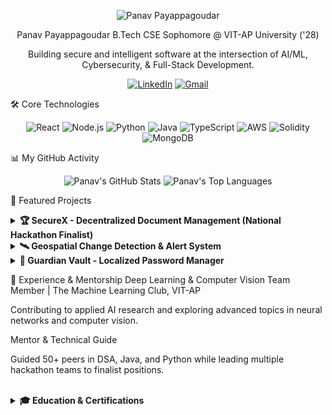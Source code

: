 <p align="center">
<img src="https://placehold.co/1200x300/0D1117/7C3AED?text=Panav+Payappagoudar" alt="Panav Payappagoudar"/>
</p>

<div align="center">

Panav Payappagoudar
B.Tech CSE Sophomore @ VIT-AP University ('28)

Building secure and intelligent software at the intersection of AI/ML, Cybersecurity, & Full-Stack Development.

<p>
<a href="https://www.linkedin.com/in/panav-payappagoudar/"><img src="https://img.shields.io/badge/LinkedIn-0077B5?style=for-the-badge&logo=linkedin&logoColor=white" alt="LinkedIn"/></a>
<a href="mailto:panav.payappagoudar@gmail.com"><img src="https://img.shields.io/badge/Gmail-D14836?style=for-the-badge&logo=gmail&logoColor=white" alt="Gmail"/></a>
</p>

</div>

🛠️ Core Technologies
<p align="center">
<img src="https://img.shields.io/badge/React-20232A?style=for-the-badge&logo=react&logoColor=61DAFB" alt="React"/>
<img src="https://img.shields.io/badge/Node.js-339933?style=for-the-badge&logo=nodedotjs&logoColor=white" alt="Node.js"/>
<img src="https://img.shields.io/badge/Python-3776AB?style=for-the-badge&logo=python&logoColor=white" alt="Python"/>
<img src="https://img.shields.io/badge/Java-ED8B00?style=for-the-badge&logo=openjdk&logoColor=white" alt="Java"/>
<img src="https://img.shields.io/badge/TypeScript-3178C6?style=for-the-badge&logo=typescript&logoColor=white" alt="TypeScript"/>
<img src="https://img.shields.io/badge/Amazon_AWS-232F3E?style=for-the-badge&logo=amazon-aws&logoColor=white" alt="AWS"/>
<img src="https://img.shields.io/badge/Solidity-363636?style=for-the-badge&logo=solidity&logoColor=white" alt="Solidity"/>
<img src="https://img.shields.io/badge/MongoDB-47A248?style=for-the-badge&logo=mongodb&logoColor=white" alt="MongoDB"/>
</p>

📊 My GitHub Activity
<p align="center">
<img src="https://github-readme-stats.vercel.app/api?username=Panav-Payappagoudar&show_icons=true&theme=dracula&hide_border=true&count_private=true" alt="Panav's GitHub Stats" />
<img src="https://github-readme-stats.vercel.app/api/top-langs/?username=Panav-Payappagoudar&layout=compact&theme=dracula&hide_border=true" alt="Panav's Top Languages" />
</p>

🚀 Featured Projects
<details>
<summary><strong>🏆 SecureX - Decentralized Document Management (National Hackathon Finalist)</strong></summary>
<br/>
<p>AI + Blockchain powered dashboard for secure file handling using IPFS and Ethereum. Allows intelligent Q&A with documents via LangChain. Recognized as a Top 23/1290 project at Microsoft Triwizardathon 1.0.</p>
<p>
<a href="https://github.com/dheerajs60/FinalSecureX"><strong>GitHub Repo</strong></a> |
<a href="https://final-secure-x-ix3r.vercel.app/"><strong>Live Demo</strong></a>
</p>
</details>

<details>
<summary><strong>🛰️ Geospatial Change Detection & Alert System</strong></summary>
<br/>
<p>A full-stack platform for proactive environmental monitoring using multi-temporal satellite imagery to detect significant anthropogenic changes.</p>
<p>
<a href="https://github.com/Dabbe-hub/Geospatial-Change-Detection-and-Alert-System"><strong>GitHub Repo</strong></a>
</p>
</details>

<details>
<summary><strong>🔐 Guardian Vault - Localized Password Manager</strong></summary>
<br/>
<p>A lightweight, privacy-first password manager that stores all user credentials securely on the device, eliminating cloud-based vulnerabilities.</p>
<p>
<a href="https://github.com/Hari4507/easy-secure-keep"><strong>GitHub Repo</strong></a> |
<a href="https://lovable.dev/projects/c897d063-0390-4300-a16c-20926b5e8e38"><strong>Live Preview</strong></a>
</p>
</details>

🌱 Experience & Mentorship
Deep Learning & Computer Vision Team Member | The Machine Learning Club, VIT-AP

Contributing to applied AI research and exploring advanced topics in neural networks and computer vision.

Mentor & Technical Guide

Guided 50+ peers in DSA, Java, and Python while leading multiple hackathon teams to finalist positions.

<br/>
<details>
<summary><strong>🎓 Education & Certifications</strong></summary>
<br/>
<ul>
<li><strong>B.Tech in Computer Science</strong> - VIT-AP University (2024-2028)</li>
<li><strong>Six Sigma White Belt</strong> (CSSC) & <strong>AI Fundamentals</strong> (IBM SkillBuild)</li>
<li><strong>Virtual Job Simulations</strong>: Deloitte (Cybersecurity), Mastercard (Phishing Detection), AWS (Cloud Architecture), Goldman Sachs (Financial Analysis).</li>
</ul>
</details>
